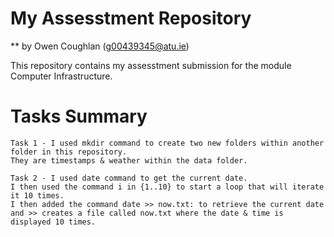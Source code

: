 # My Assesstment Repository

** by Owen Coughlan (g00439345@atu.ie)

This repository contains my assesstment submission for the module Computer Infrastructure.


# Tasks Summary

    Task 1 - I used mkdir command to create two new folders within another folder in this repository. 
    They are timestamps & weather within the data folder.
    
    Task 2 - I used date command to get the current date. 
    I then used the command i in {1..10} to start a loop that will iterate it 10 times. 
    I then added the command date >> now.txt: to retrieve the current date and >> creates a file called now.txt where the date & time is displayed 10 times.
